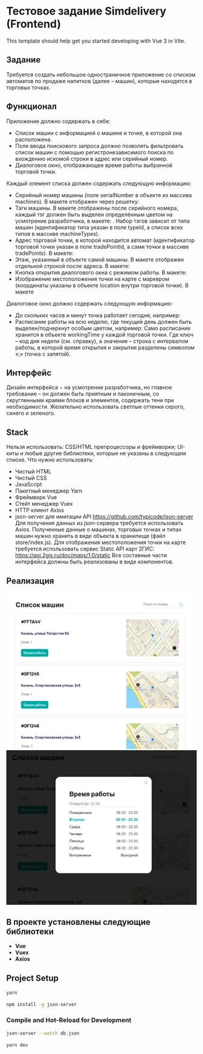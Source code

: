 # Тестовое задание Simdelivery (Frontend)

This template should help get you started developing with Vue 3 in Vite.

## Задание

Требуется создать небольшое одностраничное приложение со списком автоматов
по продаже напитков (далее – машин), которые находятся в торговых точках.

## Функционал

Приложение должно содержать в себе:

- Список машин с информацией о машине и точке, в которой она расположена.
- Поле ввода поискового запроса должно позволять фильтровать список машин с
  помощью регистронезависимого поиска по вхождению искомой строки в адрес
  или серийный номер.
- Диалоговое окно, отображающее время работы выбранной торговой точки.

Каждый элемент списка должен содержать следующую информацию:

- Серийный номер машины (поле serialNumber в объекте из массива machines). В
  макете отображен через решетку:
- Тэги машины. В макете отображены после серийного номера, каждый тэг должен
  быть выделен определённым цветом на усмотрение разработчика, в макете:
  . Набор тэгов зависит от типа машин (идентификатор типа указан в поле
  typeId, а список всех типов в массиве machineTypes).
- Адрес торговой точки, в которой находится автомат (идентификатор торговой
  точки указан в поле tradePointId, а сами точки в массиве tradePoints). В макете:
- Этаж, указанный в объекте самой машины. В макете отображен отдельной
  строкой после адреса. В макете:
- Кнопка открытия диалогового окна с режимом работы. В макете:
- Изображение местоположения точки на карте с маркером (координаты указаны
  в объекте location внутри торговой точки). В макете

Диалоговое окно должно содержать следующую информацию:

- До скольких часов и минут точка работает сегодня, например:
- Расписание работы на всю неделю, где текущий день должен быть
  выделен/подчеркнут особым цветом, например:
  Само расписание хранится в объекте workingTime у каждой торговой точки. Где
  ключ – код дня недели (см. справку), а значение – строка с интервалом работы, в
  которой время открытия и закрытия разделены символом «;» (точка с запятой).

## Интерфейс

Дизайн интерфейса − на усмотрение разработчика, но главное требование – он
должен быть приятным и лаконичным, со скругленными краями блоков и элементов,
содержать тени при необходимости. Желательно использовать светлые оттенки
серого, синего и зеленого.

## Stack

Нельзя использовать: CSS/HTML препроцессоры и фреймворки; UI-киты и любые
другие библиотеки, которые не указаны в следующем списке.
Что нужно использовать:

- Чистый HTML
- Чистый CSS
- JavaScript
- Пакетный менеджер Yarn
- Фреймворк Vue
- Стейт менеджер Vuex
- HTTP клиент Axios
- json-server для имитации API https://github.com/typicode/json-server
  Для получения данных из json-сервера требуется использовать Axios.
  Полученные данные о машинах, торговых точках и типах машин нужно хранить в
  виде объекта в хранилище (файл store/index.js).
  Для отображения местоположения точки на карте требуется использовать сервис
  Static API карт 2ГИС: https://api.2gis.ru/doc/maps/1.0/static
  Все составные части интерфейса должны быть реализованы в виде компонентов.

## Реализация

<div style="text-align: center">

![example](src/assets/images/screen_1.png)
![example](src/assets/images/screen_2.png)

</div>

## В проекте установлены следующие библиотеки

- **Vue**
- **Vuex**
- **Axios**

## Project Setup

```sh
yarn
```

```sh
npm install -g json-server
```

### Compile and Hot-Reload for Development

```sh
json-server --watch db.json

```

```sh
yarn dev
```

